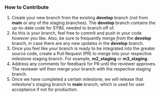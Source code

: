 ### How to Contribute

1) Create your new branch from the existing **develop** branch (not from **main** or any of the staging branches). The **develop** branch contains the up-to-date code for SYBIL needed to branch off of.
2) As this is your branch, feel free to commit and push in your code however you like. Also, be sure to frequently merge _from_ the **develop** branch, in case there are any new updates in the **develop** branch.
3) Once you feel like your branch is ready to be integrated into the greater source code, create a Pull Request (PR) to merge into your respective milestone staging branch. For example, **m2_staging** or **m3_staging**.
4) Address any comments for feedback for PR until the reviewer approves. The reviewer will then merge your branch with the respective staging branch.
5) Once we have completed a certain milestone, we will release that milestone's staging branch to **main** branch, which is used for user acceptance if not for production.
